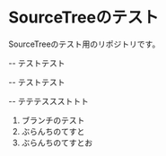 SourceTreeのテスト
==

SourceTreeのテスト用のリポジトリです。

--
テストテスト

--
テストテスト

--
テテテススストトト

1. ブランチのテスト
2. ぶらんちのてすと
3. ぶらんちのてすとお
